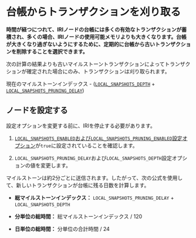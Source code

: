 # 台帳からトランザクションを刈り取る
<!-- # Prune transactions from the ledger -->

**時間が経つにつれて、IRIノードの台帳には多くの有効なトランザクションが蓄積され、多くの場合、IRIノードの使用可能メモリよりも大きくなります。台帳が大きくなり過ぎないようにするために、定期的に台帳から古いトランザクションを削除することを選択できます。**
<!-- **Over time, the ledger of an IRI node accumulates many valid transactions, which often cause it to become larger than the IRI node's available memory. To stop the ledger from becoming too large, you can choose to delete old transactions from the ledger at regular intervals.** -->

次の計算の結果よりも古いマイルストーントランザクションによってトランザクションが確定された場合にのみ、トランザクションは刈り取られます。
<!-- Transactions are pruned only if they were confirmed by a milestone transaction that is older than the result of the following calculation: -->

現在のマイルストーンインデックス - ([`LOCAL_SNAPSHOTS_DEPTH`](../references/iri-configuration-options.md#local-snapshots-depth) +
[`LOCAL_SNAPSHOTS_PRUNING_DELAY`](../references/iri-configuration-options.md#local-snapshots-pruning-delay))
<!-- current milestone index - ([`LOCAL_SNAPSHOTS_DEPTH`](../references/iri-configuration-options.md#local-snapshots-depth) + -->
<!-- [`LOCAL_SNAPSHOTS_PRUNING_DELAY`](../references/iri-configuration-options.md#local-snapshots-pruning-delay)) -->

## ノードを設定する
<!-- ## Configure your node -->

設定オプションを変更する前に、IRIを停止する必要があります。
<!-- You must stop the IRI before making changes to the configuration options. -->

1. [`LOCAL_SNAPSHOTS_ENABLED`および`LOCAL_SNAPSHOTS_PRUNING_ENABLED`設定オプション](../references/iri-configuration-options.md#local-snapshots)が`true`に設定されていることを確認します。
  <!-- 1. Make sure that the [`LOCAL_SNAPSHOTS_ENABLED` and the `LOCAL_SNAPSHOTS_PRUNING_ENABLED` configuration options](../references/iri-configuration-options.md#local-snapshots) are set to `true` -->

2. `LOCAL_SNAPSHOTS_PRUNING_DELAY`および`LOCAL_SNAPSHOTS_DEPTH`設定オプションの値を変更します。
  <!-- 2. Change the value of the `LOCAL_SNAPSHOTS_PRUNING_DELAY` and the `LOCAL_SNAPSHOTS_DEPTH` configuration options -->

マイルストーンは約2分ごとに送信されます。したがって、次の公式を使用して、新しいトランザクションが台帳に残る日数を計算します。
  <!-- Milestones are sent approximately every two minute. So, use the following formula to calculate the number of days that new transactions will remain in the ledger: -->

* **総マイルストーンインデックス：** `LOCAL_SNAPSHOTS_PRUNING_DELAY` + `LOCAL_SNAPSHOTS_DEPTH`
<!-- * **Total milestone index:** `LOCAL_SNAPSHOTS_PRUNING_DELAY` + `LOCAL_SNAPSHOTS_DEPTH` -->

* **分単位の総時間：** 総マイルストーンインデックス / 120
<!-- * **Total amount of time in minutes:** Total milestone index / 120 -->

* **日単位の総時間：** 分単位の合計時間 / 24
<!-- * **Total amount of time in days:** Total amount of time in minutes / 24 -->
